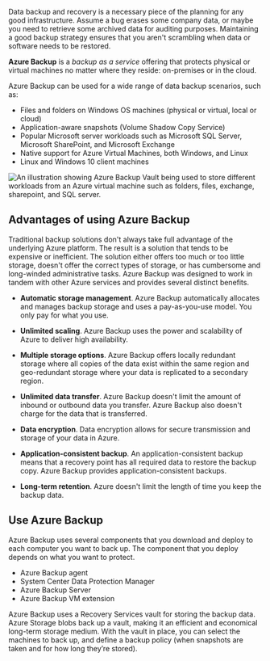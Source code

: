 Data backup and recovery is a necessary piece of the planning for any good infrastructure. Assume a bug erases some company data, or maybe you need to retrieve some archived data for auditing purposes. Maintaining a good backup strategy ensures that you aren't scrambling when data or software needs to be restored.

**Azure Backup** is a _backup as a service_ offering that protects physical or virtual machines no matter where they reside: on-premises or in the cloud.

Azure Backup can be used for a wide range of data backup scenarios, such as:

- Files and folders on Windows OS machines (physical or virtual, local or cloud)
- Application-aware snapshots (Volume Shadow Copy Service)
- Popular Microsoft server workloads such as Microsoft SQL Server, Microsoft SharePoint, and Microsoft Exchange
- Native support for Azure Virtual Machines, both Windows, and Linux
- Linux and Windows 10 client machines

![An illustration showing Azure Backup Vault being used to store different workloads from an Azure virtual machine such as folders, files, exchange, sharepoint, and SQL server.](../media/6-backup-server.png)

## Advantages of using Azure Backup

Traditional backup solutions don't always take full advantage of the underlying Azure platform. The result is a solution that tends to be expensive or inefficient. The solution either offers too much or too little storage, doesn't offer the correct types of storage, or has cumbersome and long-winded administrative tasks. Azure Backup was designed to work in tandem with other Azure services and provides several distinct benefits.

- **Automatic storage management**. Azure Backup automatically allocates and manages backup storage and uses a pay-as-you-use model. You only pay for what you use.

- **Unlimited scaling**. Azure Backup uses the power and scalability of Azure to deliver high availability.

- **Multiple storage options**. Azure Backup offers locally redundant storage where all copies of the data exist within the same region and geo-redundant storage where your data is replicated to a secondary region.

- **Unlimited data transfer**. Azure Backup doesn't limit the amount of inbound or outbound data you transfer. Azure Backup also doesn't charge for the data that is transferred.

- **Data encryption**. Data encryption allows for secure transmission and storage of your data in Azure.

- **Application-consistent backup**. An application-consistent backup means that a recovery point has all required data to restore the backup copy. Azure Backup provides application-consistent backups.

- **Long-term retention**. Azure doesn't limit the length of time you keep the backup data.

## Use Azure Backup

Azure Backup uses several components that you download and deploy to each computer you want to back up. The component that you deploy depends on what you want to protect.

- Azure Backup agent
- System Center Data Protection Manager
- Azure Backup Server
- Azure Backup VM extension

Azure Backup uses a Recovery Services vault for storing the backup data. Azure Storage blobs back up a vault, making it an efficient and economical long-term storage medium. With the vault in place, you can select the machines to back up, and define a backup policy (when snapshots are taken and for how long they’re stored).
